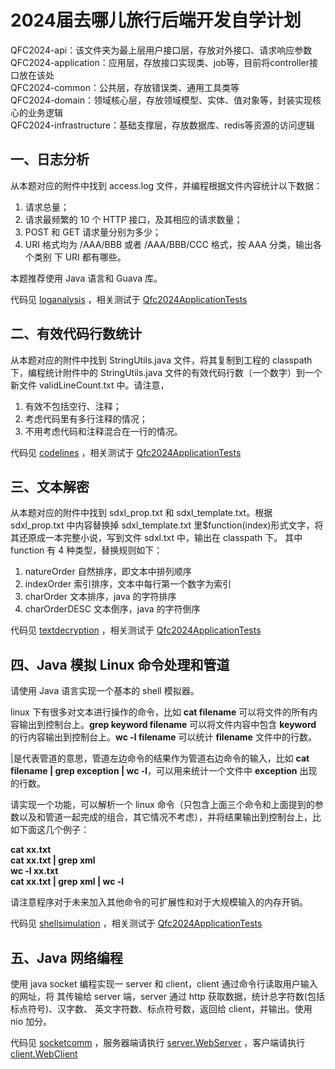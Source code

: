 # 2024届去哪儿旅行后端开发自学计划

QFC2024-api：该文件夹为最上层用户接口层，存放对外接口、请求响应参数<br>
QFC2024-application：应用层，存放接口实现类、job等，目前将controller接口放在该处<br>
QFC2024-common：公共层，存放错误类、通用工具类等<br>
QFC2024-domain：领域核心层，存放领域模型、实体、值对象等，封装实现核心的业务逻辑<br>
QFC2024-infrastructure：基础支撑层，存放数据库、redis等资源的访问逻辑

## 一、日志分析
从本题对应的附件中找到 access.log 文件，并编程根据文件内容统计以下数据：
1. 请求总量；
2. 请求最频繁的 10 个 HTTP 接口，及其相应的请求数量；
3. POST 和 GET 请求量分别为多少；
4. URI 格式均为 /AAA/BBB 或者 /AAA/BBB/CCC 格式，按 AAA 分类，输出各个类别
   下 URI 都有哪些。

本题推荐使用 Java 语言和 Guava 库。

代码见 [loganalysis](https://github.com/Shelly111111/QFC2024-backend/blob/master/QFC2024-domain/src/main/java/com/qunar/qfc2024/domain/Facade/loganalysis/AccessFacade.java) ，相关测试于 [Qfc2024ApplicationTests](https://github.com/Shelly111111/QFC2024-backend/blob/master/QFC2024-application/src/test/java/com/qunar/qfc2024/web/Qfc2024ApplicationTests.java)

## 二、有效代码行数统计
从本题对应的附件中找到 StringUtils.java 文件，将其复制到工程的 classpath 下，编程统计附件中的 StringUtils.java 文件的有效代码行数（一个数字）到一个新文件 validLineCount.txt 中。请注意，
1) 有效不包括空行、注释；
2) 考虑代码里有多行注释的情况；
3) 不用考虑代码和注释混合在一行的情况。

代码见 [codelines](https://github.com/Shelly111111/QFC2024-backend/blob/master/QFC2024-infrastructure/src/main/java/com/qunar/qfc2024/infrastructure/codelines/CodeLineFacadeImpl.java) ，相关测试于 [Qfc2024ApplicationTests](https://github.com/Shelly111111/QFC2024-backend/blob/master/QFC2024-application/src/test/java/com/qunar/qfc2024/web/Qfc2024ApplicationTests.java)

## 三、文本解密
从本题对应的附件中找到 sdxl_prop.txt 和 sdxl_template.txt。根据 sdxl_prop.txt 中内容替换掉 sdxl_template.txt 里$function(index)形式文字，将其还原成一本完整小说，写到文件 sdxl.txt 中，输出在 classpath 下。
其中 function 有 4 种类型，替换规则如下：
1) natureOrder 自然排序，即文本中排列顺序
2) indexOrder 索引排序，文本中每行第一个数字为索引
3) charOrder 文本排序，java 的字符排序
4) charOrderDESC 文本倒序，java 的字符倒序

代码见 [textdecryption](https://github.com/Shelly111111/QFC2024-backend/blob/master/QFC2024-domain/src/main/java/com/qunar/qfc2024/domain/Facade/textdecryption/TextDecryptFacade.java) ，相关测试于 [Qfc2024ApplicationTests](https://github.com/Shelly111111/QFC2024-backend/blob/master/QFC2024-application/src/test/java/com/qunar/qfc2024/web/Qfc2024ApplicationTests.java)

## 四、Java 模拟 Linux 命令处理和管道
请使用 Java 语言实现一个基本的 shell 模拟器。

linux 下有很多对文本进行操作的命令，比如 **cat filename** 可以将文件的所有内容输出到控制台上。**grep keyword filename** 可以将文件内容中包含 **keyword** 的行内容输出到控制台上。**wc -l filename** 可以统计 **filename** 文件中的行数。

|是代表管道的意思，管道左边命令的结果作为管道右边命令的输入，比如 **cat filename | grep exception | wc -l**，可以用来统计一个文件中 **exception** 出现的行数。

请实现一个功能，可以解析一个 linux 命令（只包含上面三个命令和上面提到的参数以及和管道一起完成的组合，其它情况不考虑），并将结果输出到控制台上，比如下面这几个例子：

**cat xx.txt**<br>
**cat xx.txt | grep xml**<br>
**wc -l xx.txt**<br>
**cat xx.txt | grep xml | wc -l**

请注意程序对于未来加入其他命令的可扩展性和对于大规模输入的内存开销。

代码见 [shellsimulation](https://github.com/Shelly111111/QFC2024-backend/blob/master/QFC2024-domain/src/main/java/com/qunar/qfc2024/domain/Facade/shellsimulation/ShellFacade.java) ，相关测试于 [Qfc2024ApplicationTests](https://github.com/Shelly111111/QFC2024-backend/blob/master/QFC2024-application/src/test/java/com/qunar/qfc2024/web/Qfc2024ApplicationTests.java)

## 五、Java 网络编程
使用 java socket 编程实现一 server 和 client，client 通过命令行读取用户输入的网址，将
其传输给 server 端，server 通过 http 获取数据，统计总字符数(包括标点符号)、汉字数、
英文字符数、标点符号数，返回给 client，并输出。使用 nio 加分。

代码见 [socketcomm](https://github.com/Shelly111111/QFC2024-backend/blob/master/QFC2024-application/src/main/java/com/qunar/qfc2024/web/socketcomm/) ，服务器端请执行 [server.WebServer](https://github.com/Shelly111111/QFC2024-backend/blob/master/QFC2024-application/src/main/java/com/qunar/qfc2024/web/socketcomm/server/WebServer.java) ，客户端请执行 [client.WebClient](https://github.com/Shelly111111/QFC2024-backend/blob/master/QFC2024-application/src/main/java/com/qunar/qfc2024/web/socketcomm/client/WebClient.java)
